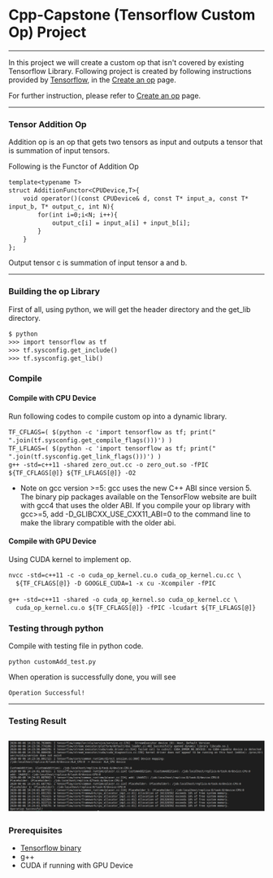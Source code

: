 # Cpp-Capstone (Tensorflow Custom Op) Project
---

In this project we will create a custom op that isn't covered by existing Tensorflow Library. Following project is created by following instructions provided by [Tensorflow](https://www.tensorflow.org/), in the [Create an op](https://www.tensorflow.org/guide/create_op) page.

For further instruction, please refer to [Create an op](https://www.tensorflow.org/guide/create_op) page.

---
### Tensor Addition Op
Addition op is an op that gets two tensors as input and outputs a tensor that is summation of input tensors.

Following is the Functor of Addition Op
```
template<typename T>
struct AdditionFunctor<CPUDevice,T>{
    void operator()(const CPUDevice& d, const T* input_a, const T* input_b, T* output_c, int N){
        for(int i=0;i<N; i++){
            output_c[i] = input_a[i] + input_b[i];
        }
    }
};
```
Output tensor c is summation of input tensor a and b.

---
### Building the op Library
First of all, using python, we will get the header directory and the get_lib directory.
```
$ python
>>> import tensorflow as tf
>>> tf.sysconfig.get_include()
>>> tf.sysconfig.get_lib()
```

### Compile
#### Compile with CPU Device
Run following codes to compile custom op into a dynamic library.
```
TF_CFLAGS=( $(python -c 'import tensorflow as tf; print(" ".join(tf.sysconfig.get_compile_flags()))') )
TF_LFLAGS=( $(python -c 'import tensorflow as tf; print(" ".join(tf.sysconfig.get_link_flags()))') )
g++ -std=c++11 -shared zero_out.cc -o zero_out.so -fPIC ${TF_CFLAGS[@]} ${TF_LFLAGS[@]} -O2
```

* Note on gcc version >=5: gcc uses the new C++ ABI since version 5. The binary pip packages available on the TensorFlow website are built with gcc4 that uses the older ABI. If you compile your op library with gcc>=5, add -D_GLIBCXX_USE_CXX11_ABI=0 to the command line to make the library compatible with the older abi.

#### Compile with GPU Device
Using CUDA kernel to implement op. 
```
nvcc -std=c++11 -c -o cuda_op_kernel.cu.o cuda_op_kernel.cu.cc \
  ${TF_CFLAGS[@]} -D GOOGLE_CUDA=1 -x cu -Xcompiler -fPIC

g++ -std=c++11 -shared -o cuda_op_kernel.so cuda_op_kernel.cc \
  cuda_op_kernel.cu.o ${TF_CFLAGS[@]} -fPIC -lcudart ${TF_LFLAGS[@]}
```

### Testing through python
Compile with testing file in python code.
```
python customAdd_test.py
```
When operation is successfully done, you will see 
```
Operation Successful!
```
---
### Testing Result 

![output](./image/output.png)
---
### Prerequisites
- [Tensorflow binary](https://www.tensorflow.org/install)
- g++ 
- CUDA if running with GPU Device

